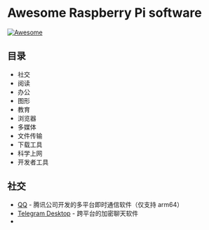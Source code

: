 # Awesome Raspberry Pi software

<p align="left">
<a href="https://github.com/sindresorhus/awesome"><img alt="Awesome" 
src="https://cdn.rawgit.com/sindresorhus/awesome/d7305f38d29fed78fa85652e3a63e154dd8e8829/media/badge.svg" /></a>
</p>

## 目录
- 社交
- 阅读
- 办公
- 图形
- 教育
- 浏览器
- 多媒体
- 文件传输
- 下载工具
- 科学上网
- 开发者工具

## 社交
- [QQ](https://im.qq.com/linuxqq/index.html) - 腾讯公司开发的多平台即时通信软件（仅支持 arm64）
- [Telegram Desktop](https://snapcraft.io/telegram-desktop) - 跨平台的加密聊天软件
- 
